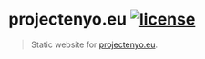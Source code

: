 # projectenyo.eu [![license](https://i.creativecommons.org/l/by-sa/4.0/80x15.png)](http://creativecommons.org/licenses/by-sa/4.0/)

> Static website for [projectenyo.eu](https://projectenyo.eu).
